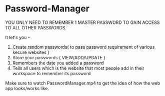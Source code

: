 # Password-Manager
YOU ONLY NEED TO REMEMBER 1 MASTER PASSWORD TO GAIN ACCESS TO ALL OTHER PASSWORDS.

It let's you -
1. Create random passwords( to pass password requirement of various secure websites )
2. Store your passwords ( VIEW/ADD/UPDATE )
3. Remembers the date you added a password
4. Tells all users which is the website that most people add in their workspace to remember its password

Make sure to watch PasswordManager.mp4 to get the idea of how the web app looks/works like.



